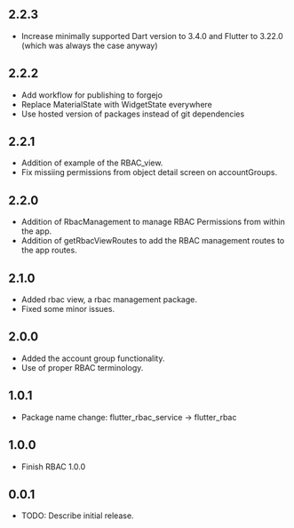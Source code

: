 ## 2.2.3

- Increase minimally supported Dart version to 3.4.0 and Flutter to 3.22.0 (which was always the case anyway)

## 2.2.2
- Add workflow for publishing to forgejo
- Replace MaterialState with WidgetState everywhere
- Use hosted version of packages instead of git dependencies

## 2.2.1

- Addition of example of the RBAC_view.
- Fix missiing permissions from object detail screen on accountGroups.

## 2.2.0

- Addition of RbacManagement to manage RBAC Permissions from within the app.
- Addition of getRbacViewRoutes to add the RBAC management routes to the app routes.

## 2.1.0

- Added rbac view, a rbac management package.
- Fixed some minor issues.

## 2.0.0

- Added the account group functionality.
- Use of proper RBAC terminology.

## 1.0.1

- Package name change: flutter_rbac_service -> flutter_rbac

## 1.0.0

- Finish RBAC 1.0.0

## 0.0.1

- TODO: Describe initial release.
